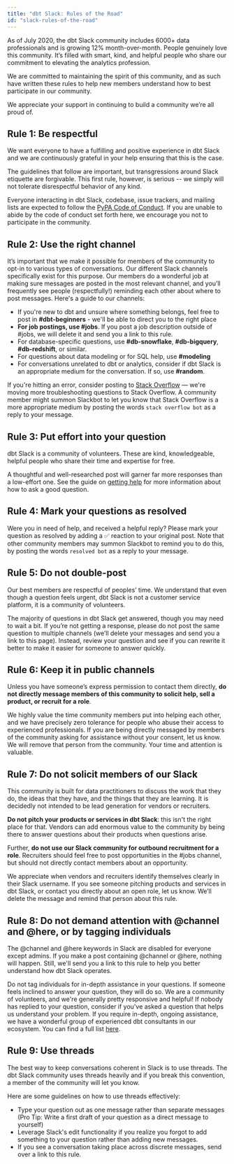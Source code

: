 ```yaml
---
title: "dbt Slack: Rules of the Road"
id: "slack-rules-of-the-road"
---
```


As of July 2020, the dbt Slack community includes 6000+ data professionals and is growing 12% month-over-month. People genuinely love this community. It’s filled with smart, kind, and helpful people who share our commitment to elevating the analytics profession.

We are committed to maintaining the spirit of this community, and as such have written these rules to help new members understand how to best participate in our community.

We appreciate your support in continuing to build a community we’re all proud of.

## Rule 1: Be respectful
We want everyone to have a fulfilling and positive experience in dbt Slack and we are continuously grateful in your help ensuring that this is the case.

The guidelines that follow are important, but transgressions around Slack etiquette are forgivable. This first rule, however, is serious -- we simply will not tolerate disrespectful behavior of any kind.

Everyone interacting in dbt Slack, codebase, issue trackers, and mailing lists are expected to follow the [PyPA Code of Conduct](https://www.pypa.io/en/latest/code-of-conduct/). If you are unable to abide by the code of conduct set forth here, we encourage you not to participate in the community.

## Rule 2: Use the right channel
It’s important that we make it possible for members of the community to opt-in to various types of conversations. Our different Slack channels specifically exist for this purpose. Our members do a wonderful job at making sure messages are posted in the most relevant channel, and you’ll frequently see people (respectfully!) reminding each other about where to post messages. Here's a guide to our channels:
- If you're new to dbt and unsure where something belongs, feel free to post in **#dbt-beginners** - we'll be able to direct you to the right place
- **For job postings, use #jobs**. If you post a job description outside of #jobs, we will delete it and send you a link to this rule.
- For database-specific questions, use **#db-snowflake**, **#db-bigquery**, **#db-redshift**, or similar.
- For questions about data modeling or for SQL help, use **#modeling**
- For conversations unrelated to dbt or analytics, consider if dbt Slack is an appropriate medium for the conversation. If so, use **#random**.

If you're hitting an error, consider posting to [Stack Overflow](https://stackoverflow.com/questions/ask?tags=dbt) — we're moving more troubleshooting questions to Stack Overflow. A community member might summon Slackbot to let you know that Stack Overflow is a more appropriate medium by posting the words `stack overflow bot` as a reply to your message.

## Rule 3: Put effort into your question
dbt Slack is a community of volunteers. These are kind, knowledgeable, helpful people who share their time and expertise for free.

A thoughtful and well-researched post will garner far more responses than a low-effort one. See the guide on [getting help](getting-help) for more information about how to ask a good question.

## Rule 4: Mark your questions as resolved
Were you in need of help, and received a helpful reply? Please mark your question as resolved by adding a ✅ reaction to your original post. Note that other community members may summon Slackbot to remind you to do this, by posting the words `resolved bot` as a reply to your message.

## Rule 5: Do not double-post
Our best members are respectful of peoples’ time. We understand that even though a question feels urgent, dbt Slack is not a customer service platform, it is a community of volunteers.

The majority of questions in dbt Slack get answered, though you may need to wait a bit. If you’re not getting a response, please do not post the same question to multiple channels (we’ll delete your messages and send you a link to this page). Instead, review your question and see if you can rewrite it better to make it easier for someone to answer quickly.

## Rule 6: Keep it in public channels
Unless you have someone’s express permission to contact them directly, **do not directly message members of this community to solicit help, sell a product, or recruit for a role**.

We highly value the time community members put into helping each other, and we have precisely zero tolerance for people who abuse their access to experienced professionals. If you are being directly messaged by members of the community asking for assistance without your consent, let us know. We will remove that person from the community. Your time and attention is valuable.

## Rule 7: Do not solicit members of our Slack
This community is built for data practitioners to discuss the work that they do, the ideas that they have, and the things that they are learning. It is decidedly not intended to be lead generation for vendors or recruiters.

**Do not pitch your products or services in dbt Slack**: this isn't the right place for that. Vendors can add enormous value to the community by being there to answer questions about their products when  questions arise.

Further, **do not use our Slack community for outbound recruitment for a role**. Recruiters should feel free to post opportunities in the #jobs channel, but should not directly contact members about an opportunity.

We appreciate when vendors and recruiters identify themselves clearly in their Slack username. If you see someone pitching products and services in dbt Slack, or contact you directly about an open role, let us know. We’ll delete the message and remind that person about this rule.

## Rule 8: Do not demand attention with @channel and @here, or by tagging individuals
The @channel and @here keywords in Slack are disabled for everyone except admins. If you make a post containing @channel or @here, nothing will happen. Still, we'll send you a link to this rule to help you better understand how dbt Slack operates.

Do not tag individuals for in-depth assistance in your questions. If someone feels inclined to answer your question, they will do so. We are a community of volunteers, and we're generally pretty responsive and helpful! If nobody has replied to your question, consider if you've asked a question that helps us understand your problem. If you require in-depth, ongoing assistance, we have a wonderful group of experienced dbt consultants in our ecosystem. You can find a full list [here](https://www.getdbt.com/ecosystem/).

## Rule 9: Use threads
The best way to keep conversations coherent in Slack is to use threads. The dbt Slack community uses threads heavily and if you break this convention, a member of the community will let you know.

Here are some guidelines on how to use threads effectively:
* Type your question out as one message rather than separate messages (Pro Tip: Write a first draft of your question as a direct message to yourself)
* Leverage Slack's edit functionality if you realize you forgot to add something to your question rather than adding new messages.
* If you see a conversation taking place across discrete messages, send over a link to this rule.

